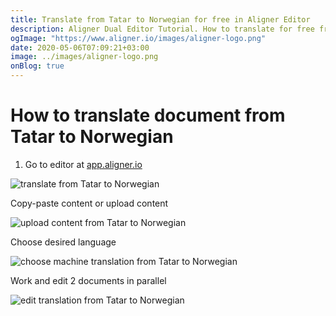 ```yaml
---
title: Translate from Tatar to Norwegian for free in Aligner Editor
description: Aligner Dual Editor Tutorial. How to translate for free from Tatar to Norwegian. Aligner is multilingual document management platform. 
ogImage: "https://www.aligner.io/images/aligner-logo.png"
date: 2020-05-06T07:09:21+03:00
image: ../images/aligner-logo.png
onBlog: true
---
```


# How to translate document from Tatar to Norwegian

1. Go to editor at [app.aligner.io](https://app.aligner.io "Aligner App web page")

![translate from Tatar to Norwegian](../aligner-blank-editor.png "translate from Tatar to Norwegian")

Copy-paste content or upload content

![upload content from Tatar to Norwegian](../aligner-uploaded-document.png "upload content from Tatar to Norwegian")

Choose desired language

![choose machine translation from Tatar to Norwegian](../aligner-language-dropdown.png "choose machine translation from Tatar to Norwegian")

Work and edit 2 documents in parallel

![edit translation from Tatar to Norwegian](../aligner-double-sitded-editor.png "edit translation from Tatar to Norwegian")


